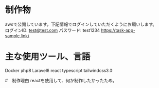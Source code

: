 # 制作物
awsで公開しています。下記情報でログインしていただくようにお願いします。
ログインID: test@test.com
パスワード: test1234
https://task-app-sample.link/

# 主な使用ツール、言語
Docker php8 Laravel8 react typescript tailwindcss3.0

#　制作理由
reactを使用して、何か制作したかったため。
